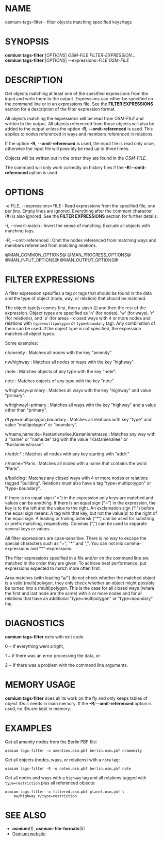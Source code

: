 
# NAME

osmium-tags-filter - filter objects matching specified keys/tags


# SYNOPSIS

**osmium tags-filter** \[*OPTIONS*\] *OSM-FILE* *FILTER-EXPRESSION*...\
**osmium tags-filter** \[*OPTIONS*\] --expressions=*FILE* *OSM-FILE*


# DESCRIPTION

Get objects matching at least one of the specified expressions from the input
and write them to the output. Expressions can either be specified on the
command line or in an expressions file. See the **FILTER EXPRESSIONS** section
for a description of the filter expression format.

All objects matching the expressions will be read from *OSM-FILE* and written
to the output. All objects referenced from those objects will also be added
to the output unless the option **-R**, **--omit-referenced** is used. This
applies to nodes referenced in ways and members referenced in relations.

If the option **-R**, **--omit-referenced** is used, the input file is read
only once, otherwise the input file will possibly be read up to three times.

Objects will be written out in the order they are found in the *OSM-FILE*.

The command will only work correctly on history files if the
**-R**/**--omit-referenced** option is used.


# OPTIONS

-e FILE, --expressions=FILE
:   Read expressions from the specified file, one per line. Empty lines are
    ignored. Everything after the comment character (#) is also ignored. See
    the **FILTER EXPRESSIONS** section for further details.

-i, --invert-match
:   Invert the sense of matching. Exclude all objects with matching tags.

-R, --omit-referenced
:   Omit the nodes referenced from matching ways and members referenced from
    matching relations.

@MAN_COMMON_OPTIONS@
@MAN_PROGRESS_OPTIONS@
@MAN_INPUT_OPTIONS@
@MAN_OUTPUT_OPTIONS@


# FILTER EXPRESSIONS

A filter expression specifies a tag or tags that should be found in the data
and the type of object (node, way, or relation) that should be matched.

The object type(s) comes first, then a slash (/) and then the rest of the
expression. Object types are specified as 'n' (for nodes), 'w' (for ways),
'r' (for relations), and 'a' (for areas - closed ways with 4 or more nodes and
relations with `type=multipolygon` or `type=boundary` tag). Any combination of
them can be used. If the object type is not specified, the expression matches
all object types.

Some examples:

n/amenity
:   Matches all nodes with the key "amenity".

nw/highway
:   Matches all nodes or ways with the key "highway".

/note
:   Matches objects of any type with the key "note".

note
:   Matches objects of any type with the key "note".

w/highway=primary
:   Matches all ways with the key "highway" and value "primary".

w/highway!=primary
:   Matches all ways with the key "highway" and a value other than "primary".

r/type=multipolygon,boundary
:   Matches all relations with key "type" and value "multipolygon" or "boundary".

w/name,name:de=Kastanienallee,Kastanienstrasse
:   Matches any way with a "name" or "name:de" tag with the value
    "Kastanienallee" or "Kastanienstrasse".

n/addr:\*
:   Matches all nodes with any key starting with "addr:"

n/name=\*Paris
:   Matches all nodes with a name that contains the word "Paris".

a/building
:   Matches any closed ways with 4 or more nodes or relations tagged
    "building". Relations must also have a tag "type=multipolygon" or
    "type=boundary".

If there is no equal sign ("=") in the expression only keys are matched and
values can be anything. If there is an equal sign ("=") in the expression, the
key is to the left and the value to the right. An exclamation sign ("!") before
the equal sign means: A tag with that key, but not the value(s) to the right of
the equal sign. A leading or trailing asterisk ("\*") can be used for substring
or prefix matching, respectively. Commas (",") can be used to separate several
keys or values.

All filter expressions are case-sensitive. There is no way to escape the
special characters such as "=", "\*" and ",". You can not mix
comma-expressions and "\*"-expressions.

The filter expressions specified in a file and/or on the command line are
matched in the order they are given. To achieve best performance, put
expressions expected to match more often first.

Area matches (with leading "a/") do not check whether the matched object is a
valid (multi)polygon, they only check whether an object might possibly be
turned into a (multi)polygon. This is the case for all closed ways (where the
first and last node are the same) with 4 or more nodes and for all relations
that have an additional "type=multipolygon" or "type=boundary" tag.


# DIAGNOSTICS

**osmium tags-filter** exits with exit code

0
  ~ if everything went alright,

1
  ~ if there was an error processing the data, or

2
  ~ if there was a problem with the command line arguments.


# MEMORY USAGE

**osmium tags-filter** does all its work on the fly and only keeps tables of
object IDs it needs in main memory. If the **-R**/**--omit-referenced** option
is used, no IDs are kept in memory.


# EXAMPLES

Get all amenity nodes from the Berlin PBF file:

    osmium tags-filter -o amenties.osm.pbf berlin.osm.pbf n/amenity

Get all objects (nodes, ways, or relations) with a `note` tag:

    osmium tags-filter -R -o notes.osm.pbf berlin.osm.pbf note

Get all nodes and ways with a `highway` tag and all relations tagged with
`type=restriction` plus all referenced objects:

    osmium tags-filter -o filtered.osm.pbf planet.osm.pbf \
        nw/highway r/type=restriction


# SEE ALSO

* **osmium**(1), **osmium-file-formats**(5)
* [Osmium website](https://osmcode.org/osmium-tool/)

